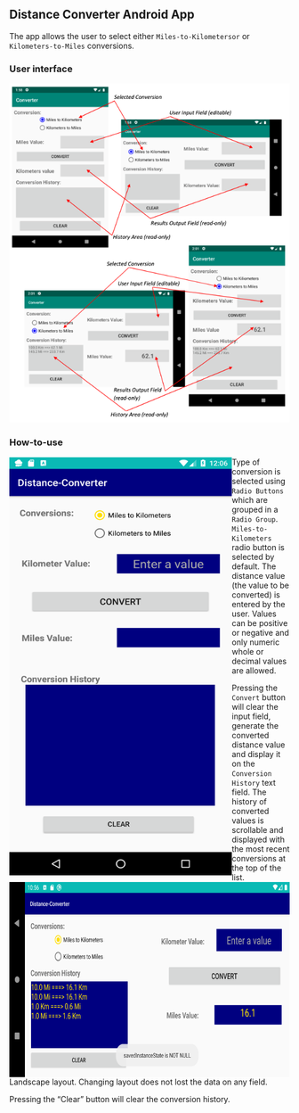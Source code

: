 ## Distance Converter Android App

The app allows the user to select either ```Miles-to-Kilometersor``` or ```Kilometers-to-Miles``` conversions.

### User interface 

![Alt text](pic/User-Interface.png?raw=true "User Interface")
 
### How-to-use
<a href="url"><img src="pic/Main-Page.png" align="left" height="750" width="400" ></a>  

Type of conversion is selected using ```Radio Buttons``` which are grouped in a ```Radio Group```. ```Miles-to-Kilometers``` radio button is selected by default. The distance value (the value to be converted) is entered by the user. Values can be positive or negative and only numeric whole or decimal values are allowed. 

Pressing the ```Convert``` button will clear the input field, generate the converted distance value and display it on the ```Conversion History``` text field. The history of converted values is scrollable and displayed with the most recent conversions at the top of the list. 
<br>
<a href="url"><img src="pic/Landscape-Layout.png" align="left" height="350" width="700" ></a>
Landscape layout. Changing layout does not lost the data on any field.

Pressing the “Clear” button will clear the conversion history.





